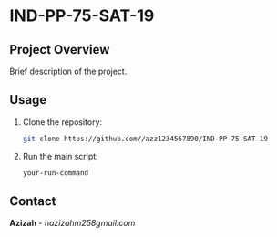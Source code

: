 # IND-PP-75-SAT-19 
## Project Overview

Brief description of the project.

## Usage

1. Clone the repository:
   ```bash
   git clone https://github.com//azz1234567890/IND-PP-75-SAT-19 
   ```
2. Run the main script:
   ```bash
   your-run-command
   ```

## Contact

**Azizah** - *nazizahm258gmail.com*

